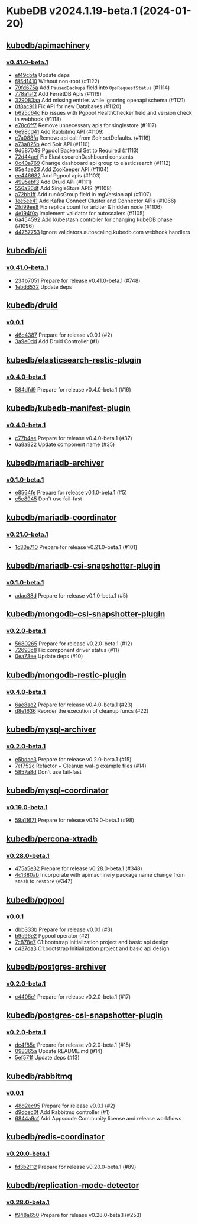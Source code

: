 # KubeDB v2024.1.19-beta.1 (2024-01-20)


## [kubedb/apimachinery](https://github.com/kubedb/apimachinery)

### [v0.41.0-beta.1](https://github.com/kubedb/apimachinery/releases/tag/v0.41.0-beta.1)

- [ef49cbfa](https://github.com/kubedb/apimachinery/commit/ef49cbfa8) Update deps
- [f85d1410](https://github.com/kubedb/apimachinery/commit/f85d14100) Without non-root (#1122)
- [79fd675a](https://github.com/kubedb/apimachinery/commit/79fd675a0) Add `PausedBackups` field into `OpsRequestStatus` (#1114)
- [778a1af2](https://github.com/kubedb/apimachinery/commit/778a1af25) Add FerretDB Apis (#1119)
- [329083aa](https://github.com/kubedb/apimachinery/commit/329083aa6) Add missing entries while ignoring openapi schema (#1121)
- [0f8ac911](https://github.com/kubedb/apimachinery/commit/0f8ac9110) Fix API for new Databases (#1120)
- [b625c64c](https://github.com/kubedb/apimachinery/commit/b625c64c5) Fix issues with Pgpool HealthChecker field and version check in webhook (#1118)
- [e78c6ff7](https://github.com/kubedb/apimachinery/commit/e78c6ff74) Remove unnecessary apis for singlestore (#1117)
- [6e98cd41](https://github.com/kubedb/apimachinery/commit/6e98cd41c) Add Rabbitmq API (#1109)
- [e7a088fa](https://github.com/kubedb/apimachinery/commit/e7a088faf) Remove api call from Solr setDefaults. (#1116)
- [a73a825b](https://github.com/kubedb/apimachinery/commit/a73a825b7) Add Solr API (#1110)
- [9d687049](https://github.com/kubedb/apimachinery/commit/9d6870498) Pgpool Backend Set to Required (#1113)
- [72d44aef](https://github.com/kubedb/apimachinery/commit/72d44aef7) Fix ElasticsearchDashboard constants
- [0c40a769](https://github.com/kubedb/apimachinery/commit/0c40a7698) Change dashboard api group to elasticsearch (#1112)
- [85e4ae23](https://github.com/kubedb/apimachinery/commit/85e4ae232) Add ZooKeeper API (#1104)
- [ee446682](https://github.com/kubedb/apimachinery/commit/ee446682d) Add Pgpool apis (#1103)
- [4995ebf3](https://github.com/kubedb/apimachinery/commit/4995ebf3d) Add Druid API (#1111)
- [556a36df](https://github.com/kubedb/apimachinery/commit/556a36dfe) Add SingleStore APIS (#1108)
- [a72bb1ff](https://github.com/kubedb/apimachinery/commit/a72bb1ffc) Add runAsGroup field in mgVersion api (#1107)
- [1ee5ee41](https://github.com/kubedb/apimachinery/commit/1ee5ee41d) Add Kafka Connect Cluster and Connector APIs (#1066)
- [2fd99ee8](https://github.com/kubedb/apimachinery/commit/2fd99ee82) Fix replica count for arbiter & hidden node (#1106)
- [4e194f0a](https://github.com/kubedb/apimachinery/commit/4e194f0a2) Implement validator for autoscalers (#1105)
- [6a454592](https://github.com/kubedb/apimachinery/commit/6a4545928) Add kubestash controller for changing kubeDB phase (#1096)
- [44757753](https://github.com/kubedb/apimachinery/commit/447577539) Ignore validators.autoscaling.kubedb.com webhook handlers



## [kubedb/cli](https://github.com/kubedb/cli)

### [v0.41.0-beta.1](https://github.com/kubedb/cli/releases/tag/v0.41.0-beta.1)

- [234b7051](https://github.com/kubedb/cli/commit/234b7051) Prepare for release v0.41.0-beta.1 (#748)
- [1ebdd532](https://github.com/kubedb/cli/commit/1ebdd532) Update deps



## [kubedb/druid](https://github.com/kubedb/druid)

### [v0.0.1](https://github.com/kubedb/druid/releases/tag/v0.0.1)

- [46c4387](https://github.com/kubedb/druid/commit/46c4387) Prepare for release v0.0.1 (#2)
- [3a9e0dd](https://github.com/kubedb/druid/commit/3a9e0dd) Add Druid Controller (#1)



## [kubedb/elasticsearch-restic-plugin](https://github.com/kubedb/elasticsearch-restic-plugin)

### [v0.4.0-beta.1](https://github.com/kubedb/elasticsearch-restic-plugin/releases/tag/v0.4.0-beta.1)

- [584dfd9](https://github.com/kubedb/elasticsearch-restic-plugin/commit/584dfd9) Prepare for release v0.4.0-beta.1 (#16)



## [kubedb/kubedb-manifest-plugin](https://github.com/kubedb/kubedb-manifest-plugin)

### [v0.4.0-beta.1](https://github.com/kubedb/kubedb-manifest-plugin/releases/tag/v0.4.0-beta.1)

- [c77b4ae](https://github.com/kubedb/kubedb-manifest-plugin/commit/c77b4ae) Prepare for release v0.4.0-beta.1 (#37)
- [6a8a822](https://github.com/kubedb/kubedb-manifest-plugin/commit/6a8a822) Update component name (#35)



## [kubedb/mariadb-archiver](https://github.com/kubedb/mariadb-archiver)

### [v0.1.0-beta.1](https://github.com/kubedb/mariadb-archiver/releases/tag/v0.1.0-beta.1)

- [e8564fe](https://github.com/kubedb/mariadb-archiver/commit/e8564fe) Prepare for release v0.1.0-beta.1 (#5)
- [e5e8945](https://github.com/kubedb/mariadb-archiver/commit/e5e8945) Don't use fail-fast



## [kubedb/mariadb-coordinator](https://github.com/kubedb/mariadb-coordinator)

### [v0.21.0-beta.1](https://github.com/kubedb/mariadb-coordinator/releases/tag/v0.21.0-beta.1)

- [1c30e710](https://github.com/kubedb/mariadb-coordinator/commit/1c30e710) Prepare for release v0.21.0-beta.1 (#101)



## [kubedb/mariadb-csi-snapshotter-plugin](https://github.com/kubedb/mariadb-csi-snapshotter-plugin)

### [v0.1.0-beta.1](https://github.com/kubedb/mariadb-csi-snapshotter-plugin/releases/tag/v0.1.0-beta.1)

- [adac38d](https://github.com/kubedb/mariadb-csi-snapshotter-plugin/commit/adac38d) Prepare for release v0.1.0-beta.1 (#5)



## [kubedb/mongodb-csi-snapshotter-plugin](https://github.com/kubedb/mongodb-csi-snapshotter-plugin)

### [v0.2.0-beta.1](https://github.com/kubedb/mongodb-csi-snapshotter-plugin/releases/tag/v0.2.0-beta.1)

- [5680265](https://github.com/kubedb/mongodb-csi-snapshotter-plugin/commit/5680265) Prepare for release v0.2.0-beta.1 (#12)
- [72693c8](https://github.com/kubedb/mongodb-csi-snapshotter-plugin/commit/72693c8) Fix component driver status (#11)
- [0ea73ee](https://github.com/kubedb/mongodb-csi-snapshotter-plugin/commit/0ea73ee) Update deps (#10)



## [kubedb/mongodb-restic-plugin](https://github.com/kubedb/mongodb-restic-plugin)

### [v0.4.0-beta.1](https://github.com/kubedb/mongodb-restic-plugin/releases/tag/v0.4.0-beta.1)

- [6ae8ae2](https://github.com/kubedb/mongodb-restic-plugin/commit/6ae8ae2) Prepare for release v0.4.0-beta.1 (#23)
- [d8e1636](https://github.com/kubedb/mongodb-restic-plugin/commit/d8e1636) Reorder the execution of cleanup funcs (#22)



## [kubedb/mysql-archiver](https://github.com/kubedb/mysql-archiver)

### [v0.2.0-beta.1](https://github.com/kubedb/mysql-archiver/releases/tag/v0.2.0-beta.1)

- [e5bdae3](https://github.com/kubedb/mysql-archiver/commit/e5bdae3) Prepare for release v0.2.0-beta.1 (#15)
- [7ef752c](https://github.com/kubedb/mysql-archiver/commit/7ef752c) Refactor + Cleanup wal-g example files (#14)
- [5857a8d](https://github.com/kubedb/mysql-archiver/commit/5857a8d) Don't use fail-fast



## [kubedb/mysql-coordinator](https://github.com/kubedb/mysql-coordinator)

### [v0.19.0-beta.1](https://github.com/kubedb/mysql-coordinator/releases/tag/v0.19.0-beta.1)

- [59a11671](https://github.com/kubedb/mysql-coordinator/commit/59a11671) Prepare for release v0.19.0-beta.1 (#98)



## [kubedb/percona-xtradb](https://github.com/kubedb/percona-xtradb)

### [v0.28.0-beta.1](https://github.com/kubedb/percona-xtradb/releases/tag/v0.28.0-beta.1)

- [475a5e32](https://github.com/kubedb/percona-xtradb/commit/475a5e328) Prepare for release v0.28.0-beta.1 (#348)
- [4c1380ab](https://github.com/kubedb/percona-xtradb/commit/4c1380ab7) Incorporate with apimachinery package name change from `stash` to `restore` (#347)



## [kubedb/pgpool](https://github.com/kubedb/pgpool)

### [v0.0.1](https://github.com/kubedb/pgpool/releases/tag/v0.0.1)

- [dbb333b](https://github.com/kubedb/pgpool/commit/dbb333b) Prepare for release v0.0.1 (#3)
- [b9c96e2](https://github.com/kubedb/pgpool/commit/b9c96e2) Pgpool operator (#2)
- [7c878e7](https://github.com/kubedb/pgpool/commit/7c878e7) C1:bootstrap Initialization project and basic api design
- [c437da3](https://github.com/kubedb/pgpool/commit/c437da3) C1:bootstrap Initialization project and basic api design



## [kubedb/postgres-archiver](https://github.com/kubedb/postgres-archiver)

### [v0.2.0-beta.1](https://github.com/kubedb/postgres-archiver/releases/tag/v0.2.0-beta.1)

- [c4405c1](https://github.com/kubedb/postgres-archiver/commit/c4405c1) Prepare for release v0.2.0-beta.1 (#17)



## [kubedb/postgres-csi-snapshotter-plugin](https://github.com/kubedb/postgres-csi-snapshotter-plugin)

### [v0.2.0-beta.1](https://github.com/kubedb/postgres-csi-snapshotter-plugin/releases/tag/v0.2.0-beta.1)

- [dc4f85e](https://github.com/kubedb/postgres-csi-snapshotter-plugin/commit/dc4f85e) Prepare for release v0.2.0-beta.1 (#15)
- [098365a](https://github.com/kubedb/postgres-csi-snapshotter-plugin/commit/098365a) Update README.md (#14)
- [5ef571f](https://github.com/kubedb/postgres-csi-snapshotter-plugin/commit/5ef571f) Update deps (#13)



## [kubedb/rabbitmq](https://github.com/kubedb/rabbitmq)

### [v0.0.1](https://github.com/kubedb/rabbitmq/releases/tag/v0.0.1)

- [48d2ec95](https://github.com/kubedb/rabbitmq/commit/48d2ec95) Prepare for release v0.0.1 (#2)
- [d9dcec0f](https://github.com/kubedb/rabbitmq/commit/d9dcec0f) Add Rabbitmq controller (#1)
- [6844a9cf](https://github.com/kubedb/rabbitmq/commit/6844a9cf) Add Appscode Community license and release workflows



## [kubedb/redis-coordinator](https://github.com/kubedb/redis-coordinator)

### [v0.20.0-beta.1](https://github.com/kubedb/redis-coordinator/releases/tag/v0.20.0-beta.1)

- [fd3b2112](https://github.com/kubedb/redis-coordinator/commit/fd3b2112) Prepare for release v0.20.0-beta.1 (#89)



## [kubedb/replication-mode-detector](https://github.com/kubedb/replication-mode-detector)

### [v0.28.0-beta.1](https://github.com/kubedb/replication-mode-detector/releases/tag/v0.28.0-beta.1)

- [f948a650](https://github.com/kubedb/replication-mode-detector/commit/f948a650) Prepare for release v0.28.0-beta.1 (#253)



